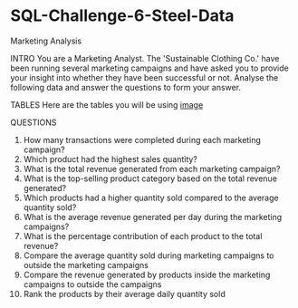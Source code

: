 # SQL-Challenge-6-Steel-Data

Marketing Analysis

INTRO
You are a Marketing Analyst.
The 'Sustainable Clothing Co.' have been running several marketing campaigns and have asked you to provide your insight into whether they have been successful or not. Analyse the following data and answer the questions to form your answer.

TABLES
Here are the tables you will be using
[image](https://github.com/MsDebnath/SQL-Challenge-6-Steel-Data/assets/134738648/372bd1a2-6cc1-4b37-aad5-bc1bb23ec8b1)

QUESTIONS
1. How many transactions were completed during each marketing campaign?
2. Which product had the highest sales quantity?
3. What is the total revenue generated from each marketing campaign?
4. What is the top-selling product category based on the total revenue generated?
5. Which products had a higher quantity sold compared to the average quantity sold?
6. What is the average revenue generated per day during the marketing campaigns?
7. What is the percentage contribution of each product to the total revenue?
8. Compare the average quantity sold during marketing campaigns to outside the marketing campaigns
9. Compare the revenue generated by products inside the marketing campaigns to outside the campaigns
10. Rank the products by their average daily quantity sold
